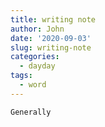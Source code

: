 ```yaml
---
title: writing note
author: John
date: '2020-09-03'
slug: writing-note
categories:
  - dayday
tags:
  - word
---
```

    Generally